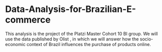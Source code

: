 # Data-Analysis-for-Brazilian-E-commerce
This analysis is the project of the Platzi Master Cohort 10 BI group. We will use the data published by Olist , in which we will answer how the socio-economic context of Brazil influences the purchase of products online.
